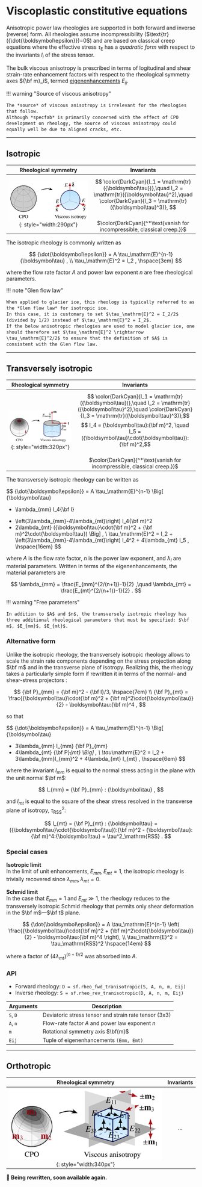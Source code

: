 # Viscoplastic constitutive equations

Anisotropic power law rheologies are supported in both forward and inverse (reverse) form.
All rheologies assume incompressibility ($\text{tr}({\dot{\boldsymbol\epsilon}})=0$) and are based on classical creep equations where the effective stress $\tau_\mathrm{E}$ has a *quadratic form* with respect to the invariants $I_i$ of the stress tensor. 

The bulk viscous anisotropy is prescribed in terms of logitudinal and shear strain-rate enhancement factors with respect to the rheological symmetry axes ${\bf m}_i$, termed [eigenenhancements](enhancements-strainrate.md) $E_{ij}$.

!!! warning "Source of viscous anisotropy"

    The *source* of viscous anisotropy is irrelevant for the rheologies that follow. 
    Although *specfab* is primarily concerned with the effect of CPO development on rheology, the source of viscous anisotropy could equally well be due to aligned cracks, etc.

- - - 

## Isotropic

| Rheological symmetry | Invariants |
| :-: | :-: |
| ![](https://raw.githubusercontent.com/nicholasmr/specfab/main/images/material-symmetries/icesym-iso-viscous.png){: style="width:290px"} | $$ \color{DarkCyan}{I_1 = \mathrm{tr}({\boldsymbol\tau})},\quad I_2 = \mathrm{tr}({\boldsymbol\tau}^2),\quad \color{DarkCyan}{I_3 = \mathrm{tr}({\boldsymbol\tau}^3)}, $$ <br> $\color{DarkCyan}{^*\text{vanish for incompressible, classical creep.}}$|

The isotropic rheology is commonly written as 

$$
{\dot{\boldsymbol\epsilon}} = A \tau_\mathrm{E}^{n-1} 
{\boldsymbol\tau} ,
\\
\tau_\mathrm{E}^2 = I_2 ,
\hspace{3em}
$$

where the flow rate factor $A$ and power law exponent $n$ are free rheological parameters.

!!! note "Glen flow law"

    When applied to glacier ice, this rheology is typically referred to as the *Glen flow law* for isotropic ice. 
    In this case, it is customary to set $\tau_\mathrm{E}^2 = I_2/2$ (divided by 1/2) instead of $\tau_\mathrm{E}^2 = I_2$. 
    If the below anisotropic rheologies are used to model glacier ice, one should therefore set $\tau_\mathrm{E}^2 \rightarrow \tau_\mathrm{E}^2/2$ to ensure that the definition of $A$ is consistent with the Glen flow law. 

- - - 

## Transversely isotropic

| Rheological symmetry | Invariants |
| :-: | :-: |
| ![](https://raw.githubusercontent.com/nicholasmr/specfab/main/images/material-symmetries/icesym-traniso-viscous.png){: style="width:320px"} | $$ \color{DarkCyan}{I_1 = \mathrm{tr}({\boldsymbol\tau})},\quad I_2 = \mathrm{tr}({\boldsymbol\tau}^2),\quad \color{DarkCyan}{I_3 = \mathrm{tr}({\boldsymbol\tau}^3)},$$ $$ I_4 = {\boldsymbol\tau}:{\bf m}^2, \quad I_5 = ({\boldsymbol\tau}\cdot{\boldsymbol\tau}):{\bf m}^2,$$ <br> $\color{DarkCyan}{^*\text{vanish for incompressible, classical creep.}}$|

The transversely isotropic rheology can be written as 

$$
{\dot{\boldsymbol\epsilon}} = A \tau_\mathrm{E}^{n-1} \Big[
{\boldsymbol\tau} 
- \lambda_{mm} I_4{\bf I} 
+ \left(3\lambda_{mm}-4\lambda_{mt}\right) I_4{\bf m}^2
+ 2\lambda_{mt} ({\boldsymbol\tau}\cdot{\bf m}^2 + {\bf m}^2\cdot{\boldsymbol\tau})
\Big] ,
\\
\tau_\mathrm{E}^2 = I_2 + \left(3\lambda_{mm}-4\lambda_{mt}\right) I_4^2 + 4\lambda_{mt} I_5 ,
\hspace{16em}
$$

where $A$ is the flow rate factor, $n$ is the power law exponent, and $\lambda_i$ are material parameters. 
Written in terms of the eigenenhancements, the material parameters are

$$
\lambda_{mm} = \frac{E_{mm}^{2/(n+1)}-1}{2} ,\quad
\lambda_{mt} = \frac{E_{mt}^{2/(n+1)}-1}{2} .
$$

!!! warning "Free parameters"

    In addition to $A$ and $n$, the transversely isotropic rheology has three additional rheological parameters that must be specified: $\bf m$, $E_{mm}$, $E_{mt}$.

### Alternative form

Unlike the isotropic rheology, the transversely isotropic rheology allows to scale the strain rate components depending on the stress projection along $\bf m$ and in the transverse plane of isotropy. 
Realizing this, the rheology takes a particularly simple form if rewritten it in terms of the normal- and shear-stress projectors : 

$$
{\bf P}_{mm} = {\bf m}^2 - {\bf I}/3, \hspace{7em}
\\
{\bf P}_{mt} = \frac{{\boldsymbol\tau}\cdot{\bf m}^2 + {\bf m}^2\cdot{\boldsymbol\tau}}{2} - \boldsymbol\tau:{\bf m}^4 ,
$$

so that

$$
{\dot{\boldsymbol\epsilon}} = A \tau_\mathrm{E}^{n-1} \Big[
{\boldsymbol\tau} 
+ 3\lambda_{mm} I_{mm} {\bf P}_{mm}
+ 4\lambda_{mt} {\bf P}_{mt}
\Big] ,
\\
\tau_\mathrm{E}^2 = I_2 + 3\lambda_{mm}I_{mm}^2 + 4\lambda_{mt} I_{mt} ,
\hspace{6em}
$$

where the invariant $I_{mm}$ is equal to the normal stress acting in the plane with the unit normal $\bf m$: 

$$
I_{mm} = {\bf P}_{mm} : {\boldsymbol\tau}  ,
$$

and $I_{mt}$ is equal to the square of the shear stress resolved in the transverse plane of isotropy, $\tau^2_\mathrm{RSS}$: 

$$
I_{mt} = {\bf P}_{mt} : {\boldsymbol\tau} = ({\boldsymbol\tau}\cdot{\boldsymbol\tau}):{\bf m}^2 - {\boldsymbol\tau}:{\bf m}^4:{\boldsymbol\tau} = \tau^2_\mathrm{RSS} .
$$

### Special cases

<!--
<b>Aligned stress</b><br>
...
-->

<b>Isotropic limit</b><br>
In the limit of unit enhancements, $E_{mm},E_{mt}=1$, the isotropic rheology is trivially recovered since $\lambda_{mm},\lambda_{mt}=0$.

<b>Schmid limit</b><br>
In the case that $E_{mm}=1$ and $E_{mt}\gg 1$, the rheology reduces to the transversely isotropic Schmid rheology that permits only shear deformation in the $\bf m$&mdash;$\bf t$ plane. 


$$
{\dot{\boldsymbol\epsilon}} = A \tau_\mathrm{E}^{n-1} \left( 
\frac{{\boldsymbol\tau}\cdot{\bf m}^2 + {\bf m}^2\cdot{\boldsymbol\tau}}{2} - \boldsymbol\tau:{\bf m}^4
\right),
\\
\tau_\mathrm{E}^2 = \tau_\mathrm{RSS}^2 
\hspace{14em}
$$
<!-- = ({\boldsymbol\tau}\cdot{\boldsymbol\tau}):{\bf m}^2 - {\boldsymbol\tau}:{\bf m}^4:{\boldsymbol\tau},
\hspace{0em} -->

where a factor of $(4\lambda_{mt})^{(n+1)/2}$ was absorbed into $A$. 

### API

* Forward rheology: `D = sf.rheo_fwd_tranisotropic(S, A, n, m, Eij)` 
* Inverse rheology: `S = sf.rheo_rev_tranisotropic(D, A, n, m, Eij)`

| Arguments | Description |
| --- | --- |
| `S`, `D` | Deviatoric stress tensor and strain rate tensor (3x3) |
| `A`, `n` | Flow-rate factor $A$ and power law exponent $n$  |
| `m` | Rotational symmetry axis $\bf{m}$  |
| `Eij` | Tuple of eigenenhancements `(Emm, Emt)`|

- - - 

## Orthotropic

| Rheological symmetry | Invariants |
| :-: | :-: |
| ![](https://raw.githubusercontent.com/nicholasmr/specfab/main/images/material-symmetries/icesym-ortho-viscous.png){: style="width:340px"} | $$ ... $$ |

<b>🚧 Being rewritten, soon available again. </b>

<!-- 

| Rheolgical symmetry | Invariants |
| :-: | :-: |
| ![](https://raw.githubusercontent.com/nicholasmr/specfab/main/images/orthotropic/orthotropic-viscous-bulk.png){: style="width:250px"} | $I_i = {\boldsymbol\tau}:{\bf m}^2_i, \quad I_{i+3} = ({\boldsymbol\tau}\cdot{\boldsymbol\tau}):{\bf m}^2_{i+3} \quad\text{for}\; i=1,2,3$ <hr><u>Or instead</u><br><br> $I_i = {\bf P}_{i}:{\boldsymbol\tau}, \quad I_{i+3} = {\bf P}_{i+3}:{\boldsymbol\tau}$ <br><br> where the projectors are defined as <br><br>  ${\bf P}_{i} = {\bf I}/3-{\bf m}_i^2 ,\quad {\bf P}_{i+3} = \dfrac{{\bf m}_{j_i} {\bf m}_{k_i} + {\bf m}_{k_i} {\bf m}_{j_i}}{2},$ </br> </br> and the index tuples are <br><br> $(j_1, j_2, j_3) = (2,3,1),\quad (k_1, k_2, k_3) = (3,1,2).$ |

$$
{\dot{\boldsymbol\epsilon}} = \eta^{-1} \sum_{i=1}^{3} \left(
\lambda_i I_{i} {\bf P}_{i}
+
\lambda_{i+3} I_{i+3} {\bf P}_{i+3}
\right)
\\
\eta^{-1} = A\left( \sum_{i=1}^3 ( \lambda_i I_i^2 + \lambda_{i+3} I_{i+3}^2 ) \right)^{(n-1)/2}
$$

where $A$ is the flow-rate factor, $n$ is the power law exponent, and the material parameters $\lambda_i$ are functions of the eigenenhancements:

$$
\lambda_i     = \frac{4}{3} \left( E_{j_i j_i}^{2/(n+1)} + E_{k_i k_i}^{2/(n+1)} - E_{i i}^{2/(n+1)} \right),\quad
\lambda_{i+3} = 2 E_{j_i k_i}^{2/(n+1)}
$$

### API

* Forward rheology: `D = sf.rheo_fwd_orthotropic(S, A, n, m1, m2, m3, Eij)`
* Inverse rheology: `S = sf.rheo_rev_orthotropic(D, A, n, m1, m2, m3, Eij)`

| Arguments | Description |
| --- | --- |
| `S`, `D` | Deviatoric stress tensor and strain rate tensor (3x3) |
| `A`, `n` | Flow-rate factor $A$ and power law exponent $n$  |
| `m1`, `m2`, `m3` | Rheological reflection symmetry axes ${\bf m}_1$, ${\bf m}_2$, and ${\bf m}_3$  |
| `Eij` | Tuple of eigenenhancements `(E11,E22,E33,E23,E13,E12)` |

### Schmid limit

-->

